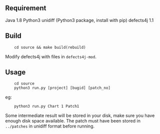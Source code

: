 ## Requirement
Java 1.8
Python3
unidiff (Python3 package, install with pip)
defects4j 1.1

## Build
```
    cd source && make build(rebuild)
```
Modify defects4j with files in `defects4j-mod`.

## Usage
```
    cd source
    python3 run.py [project] [bugid] [patch_no]
```
eg:
```
    python3 run.py Chart 1 Patch1
```
Some intermediate result will be stored in your disk, make sure you have enough disk space available. The patch must have been stored in `../patches` in unidiff format before running.
